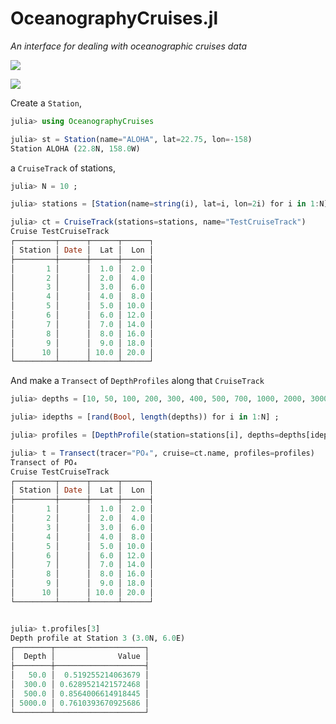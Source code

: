 # OceanographyCruises.jl

*An interface for dealing with oceanographic cruises data*

<p>
  <a href="https://travis-ci.com/briochemc/OceanographyCruises.jl">
    <img src="https://img.shields.io/travis/com/briochemc/OceanographyCruises.jl/master?label=OSX/Linux/Windows&logo=travis&logoColor=white">
  </a>
</p>
<p>
  <a href='https://coveralls.io/github/briochemc/OceanographyCruises.jl'>
    <img src="https://img.shields.io/coveralls/github/briochemc/OceanographyCruises.jl/master?label=Coverage&logo=coveralls&logoColor=white&style=flat-square">
  </a>
</p>

Create a `Station`,

```julia
julia> using OceanographyCruises

julia> st = Station(name="ALOHA", lat=22.75, lon=-158)
Station ALOHA (22.8N, 158.0W)
```

a `CruiseTrack` of stations,

```julia
julia> N = 10 ;

julia> stations = [Station(name=string(i), lat=i, lon=2i) for i in 1:N] ;

julia> ct = CruiseTrack(stations=stations, name="TestCruiseTrack")
Cruise TestCruiseTrack
┌─────────┬──────┬──────┬──────┐
│ Station │ Date │  Lat │  Lon │
├─────────┼──────┼──────┼──────┤
│       1 │      │  1.0 │  2.0 │
│       2 │      │  2.0 │  4.0 │
│       3 │      │  3.0 │  6.0 │
│       4 │      │  4.0 │  8.0 │
│       5 │      │  5.0 │ 10.0 │
│       6 │      │  6.0 │ 12.0 │
│       7 │      │  7.0 │ 14.0 │
│       8 │      │  8.0 │ 16.0 │
│       9 │      │  9.0 │ 18.0 │
│      10 │      │ 10.0 │ 20.0 │
└─────────┴──────┴──────┴──────┘
```

And make a `Transect` of `DepthProfiles` along that `CruiseTrack`

```julia
julia> depths = [10, 50, 100, 200, 300, 400, 500, 700, 1000, 2000, 3000, 5000] ;

julia> idepths = [rand(Bool, length(depths)) for i in 1:N] ;

julia> profiles = [DepthProfile(station=stations[i], depths=depths[idepths[i]], values=rand(12)[idepths[i]]) for i in 1:N] ;

julia> t = Transect(tracer="PO₄", cruise=ct.name, profiles=profiles)
Transect of PO₄
Cruise TestCruiseTrack
┌─────────┬──────┬──────┬──────┐
│ Station │ Date │  Lat │  Lon │
├─────────┼──────┼──────┼──────┤
│       1 │      │  1.0 │  2.0 │
│       2 │      │  2.0 │  4.0 │
│       3 │      │  3.0 │  6.0 │
│       4 │      │  4.0 │  8.0 │
│       5 │      │  5.0 │ 10.0 │
│       6 │      │  6.0 │ 12.0 │
│       7 │      │  7.0 │ 14.0 │
│       8 │      │  8.0 │ 16.0 │
│       9 │      │  9.0 │ 18.0 │
│      10 │      │ 10.0 │ 20.0 │
└─────────┴──────┴──────┴──────┘


julia> t.profiles[3]
Depth profile at Station 3 (3.0N, 6.0E)
┌────────┬────────────────────┐
│  Depth │              Value │
├────────┼────────────────────┤
│   50.0 │  0.519255214063679 │
│  300.0 │ 0.6289521421572468 │
│  500.0 │ 0.8564006614918445 │
│ 5000.0 │ 0.7610393670925686 │
└────────┴────────────────────┘
```
